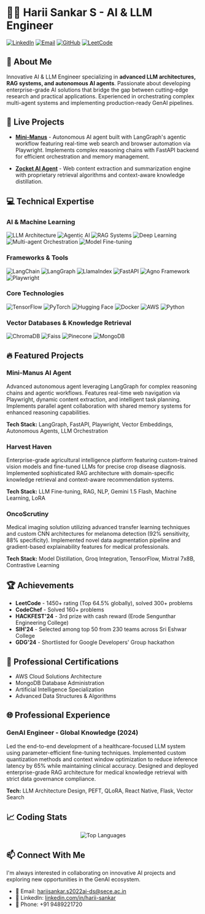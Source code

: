 # 👨‍💻 Harii Sankar S - AI & LLM Engineer

[![LinkedIn](https://img.shields.io/badge/LinkedIn-Connect-blue?style=for-the-badge&logo=linkedin)](https://www.linkedin.com/in/harii-sankar)
[![Email](https://img.shields.io/badge/Email-Contact-red?style=for-the-badge&logo=gmail)](mailto:hariisankar.s2022ai-ds@sece.ac.in)
[![GitHub](https://img.shields.io/badge/GitHub-Follow-181717?style=for-the-badge&logo=github)](https://github.com/YourGitHubUsername)
[![LeetCode](https://img.shields.io/badge/LeetCode-1450+-FFA116?style=for-the-badge&logo=leetcode)](https://leetcode.com/YourLeetCodeUsername/)

## 🌟 About Me

Innovative AI & LLM Engineer specializing in **advanced LLM architectures, RAG systems, and autonomous AI agents**. Passionate about developing enterprise-grade AI solutions that bridge the gap between cutting-edge research and practical applications. Experienced in orchestrating complex multi-agent systems and implementing production-ready GenAI pipelines.



## 🚀 Live Projects

- **[Mini-Manus](https://mini-manus.onrender.com)** - Autonomous AI agent built with LangGraph's agentic workflow featuring real-time web search and browser automation via Playwright. Implements complex reasoning chains with FastAPI backend for efficient orchestration and memory management.

- **[Zocket AI Agent](https://zocket-ai-agent-asvl.onrender.com/)** - Web content extraction and summarization engine with proprietary retrieval algorithms and context-aware knowledge distillation.

## 💻 Technical Expertise

### AI & Machine Learning
![LLM Architecture](https://img.shields.io/badge/LLM%20Architecture-Expert-green)
![Agentic AI](https://img.shields.io/badge/Agentic%20AI-Expert-green)
![RAG Systems](https://img.shields.io/badge/RAG%20Systems-Expert-green)
![Deep Learning](https://img.shields.io/badge/Deep%20Learning-Advanced-green)
![Multi-agent Orchestration](https://img.shields.io/badge/Multi--agent%20Orchestration-Advanced-green)
![Model Fine-tuning](https://img.shields.io/badge/Model%20Fine--tuning-Advanced-green)

### Frameworks & Tools
![LangChain](https://img.shields.io/badge/LangChain-Expert-blue)
![LangGraph](https://img.shields.io/badge/LangGraph-Expert-blue)
![LlamaIndex](https://img.shields.io/badge/LlamaIndex-Advanced-blue)
![FastAPI](https://img.shields.io/badge/FastAPI-Advanced-blue)
![Agno Framework](https://img.shields.io/badge/Agno%20Framework-Advanced-blue)
![Playwright](https://img.shields.io/badge/Playwright-Advanced-blue)

### Core Technologies
![TensorFlow](https://img.shields.io/badge/TensorFlow-Advanced-purple)
![PyTorch](https://img.shields.io/badge/PyTorch-Advanced-purple)
![Hugging Face](https://img.shields.io/badge/HuggingFace-Expert-purple)
![Docker](https://img.shields.io/badge/Docker-Advanced-purple)
![AWS](https://img.shields.io/badge/AWS-Certified-purple)
![Python](https://img.shields.io/badge/Python-Expert-purple)

### Vector Databases & Knowledge Retrieval
![ChromaDB](https://img.shields.io/badge/ChromaDB-Expert-yellow)
![Faiss](https://img.shields.io/badge/Faiss-Advanced-yellow)
![Pinecone](https://img.shields.io/badge/Pinecone-Advanced-yellow)
![MongoDB](https://img.shields.io/badge/MongoDB-Certified-yellow)

## 🔥 Featured Projects

### Mini-Manus AI Agent
Advanced autonomous agent leveraging LangGraph for complex reasoning chains and agentic workflows. Features real-time web navigation via Playwright, dynamic content extraction, and intelligent task planning. Implements parallel agent collaboration with shared memory systems for enhanced reasoning capabilities.

**Tech Stack:** LangGraph, FastAPI, Playwright, Vector Embeddings, Autonomous Agents, LLM Orchestration

### Harvest Haven
Enterprise-grade agricultural intelligence platform featuring custom-trained vision models and fine-tuned LLMs for precise crop disease diagnosis. Implemented sophisticated RAG architecture with domain-specific knowledge retrieval and context-aware recommendation systems.

**Tech Stack:** LLM Fine-tuning, RAG, NLP, Gemini 1.5 Flash, Machine Learning, LoRA

### OncoScrutiny
Medical imaging solution utilizing advanced transfer learning techniques and custom CNN architectures for melanoma detection (92% sensitivity, 88% specificity). Implemented novel data augmentation pipeline and gradient-based explainability features for medical professionals.

**Tech Stack:** Model Distillation, Groq Integration, TensorFlow, Mixtral 7x8B, Contrastive Learning

## 🏆 Achievements

- **LeetCode** - 1450+ rating (Top 64.5% globally), solved 300+ problems
- **CodeChef** - Solved 160+ problems
- **HACKFEST'24** - 3rd prize with cash reward (Erode Sengunthar Engineering College)
- **SIH'24** - Selected among top 50 from 230 teams across Sri Eshwar College
- **GDG'24** - Shortlisted for Google Developers' Group hackathon

## 🔖 Professional Certifications

- AWS Cloud Solutions Architecture
- MongoDB Database Administration
- Artificial Intelligence Specialization
- Advanced Data Structures & Algorithms

## 🌐 Professional Experience

### GenAI Engineer - Global Knowledge (2024)
Led the end-to-end development of a healthcare-focused LLM system using parameter-efficient fine-tuning techniques. Implemented custom quantization methods and context window optimization to reduce inference latency by 65% while maintaining clinical accuracy. Designed and deployed enterprise-grade RAG architecture for medical knowledge retrieval with strict data governance compliance.

**Tech:** LLM Architecture Design, PEFT, QLoRA, React Native, Flask, Vector Search

## 📈 Coding Stats

<div align="center">
  <img src="https://github-readme-stats.vercel.app/api/top-langs/?username=YourGitHubUsername&layout=compact&theme=radical" alt="Top Languages" />
</div>

## 📫 Connect With Me

I'm always interested in collaborating on innovative AI projects and exploring new opportunities in the GenAI ecosystem.

- 📧 Email: [hariisankar.s2022ai-ds@sece.ac.in](mailto:hariisankar.s2022ai-ds@sece.ac.in)
- 🔗 LinkedIn: [linkedin.com/in/harii-sankar](https://linkedin.com/in/harii-sankar)
- 📱 Phone: +91 9489221720
